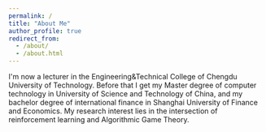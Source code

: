```yaml
---
permalink: /
title: "About Me"
author_profile: true
redirect_from: 
  - /about/
  - /about.html
---
```


I'm now a lecturer in the Engineering&Technical College of Chengdu University of Technology. Before that I get my Master degree of computer technology in University of Science and Technology of China, and my bachelor degree of international finance in Shanghai University of Finance and Economics. My research interest lies in the intersection of reinforcement learning and Algorithmic Game Theory.